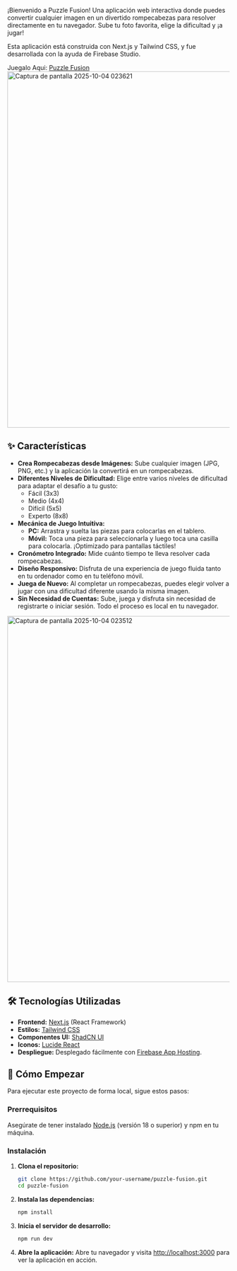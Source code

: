 ¡Bienvenido a Puzzle Fusion! Una aplicación web interactiva donde puedes convertir cualquier imagen en un divertido rompecabezas para resolver directamente en tu navegador. Sube tu foto favorita, elige la dificultad y ¡a jugar!

Esta aplicación está construida con Next.js y Tailwind CSS, y fue desarrollada con la ayuda de Firebase Studio.

Juegalo Aqui: [Puzzle Fusion](https://studio--studio-4655653684-934ae.us-central1.hosted.app/)
<img width="1915" height="806" alt="Captura de pantalla 2025-10-04 023621" src="https://github.com/user-attachments/assets/ed954d5a-b9d2-4606-b7ec-57f2c8c5af10" />


## ✨ Características

- **Crea Rompecabezas desde Imágenes:** Sube cualquier imagen (JPG, PNG, etc.) y la aplicación la convertirá en un rompecabezas.
- **Diferentes Niveles de Dificultad:** Elige entre varios niveles de dificultad para adaptar el desafío a tu gusto:
  - Fácil (3x3)
  - Medio (4x4)
  - Difícil (5x5)
  - Experto (8x8)
- **Mecánica de Juego Intuitiva:**
  - **PC:** Arrastra y suelta las piezas para colocarlas en el tablero.
  - **Móvil:** Toca una pieza para seleccionarla y luego toca una casilla para colocarla. ¡Optimizado para pantallas táctiles!
- **Cronómetro Integrado:** Mide cuánto tiempo te lleva resolver cada rompecabezas.
- **Diseño Responsivo:** Disfruta de una experiencia de juego fluida tanto en tu ordenador como en tu teléfono móvil.
- **Juega de Nuevo:** Al completar un rompecabezas, puedes elegir volver a jugar con una dificultad diferente usando la misma imagen.
- **Sin Necesidad de Cuentas:** Sube, juega y disfruta sin necesidad de registrarte o iniciar sesión. Todo el proceso es local en tu navegador.
<img width="1878" height="828" alt="Captura de pantalla 2025-10-04 023512" src="https://github.com/user-attachments/assets/45ba0cef-f0d5-4144-89e3-037308ea174a" />

## 🛠️ Tecnologías Utilizadas

- **Frontend:** [Next.js](https://nextjs.org/) (React Framework)
- **Estilos:** [Tailwind CSS](https://tailwindcss.com/)
- **Componentes UI:** [ShadCN UI](https://ui.shadcn.com/)
- **Iconos:** [Lucide React](https://lucide.dev/)
- **Despliegue:** Desplegado fácilmente con [Firebase App Hosting](https://firebase.google.com/docs/hosting).

## 🚀 Cómo Empezar

Para ejecutar este proyecto de forma local, sigue estos pasos:

### Prerrequisitos

Asegúrate de tener instalado [Node.js](https://nodejs.org/) (versión 18 o superior) y npm en tu máquina.

### Instalación

1.  **Clona el repositorio:**
    ```bash
    git clone https://github.com/your-username/puzzle-fusion.git
    cd puzzle-fusion
    ```

2.  **Instala las dependencias:**
    ```bash
    npm install
    ```

3.  **Inicia el servidor de desarrollo:**
    ```bash
    npm run dev
    ```

4.  **Abre la aplicación:**
    Abre tu navegador y visita [http://localhost:3000](http://localhost:3000) para ver la aplicación en acción.


